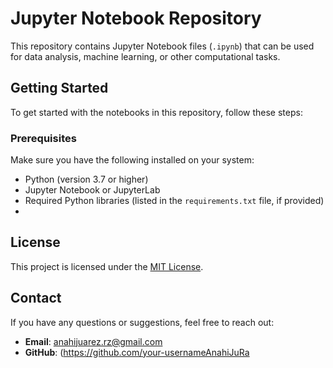 # Jupyter Notebook Repository  

This repository contains Jupyter Notebook files (`.ipynb`) that can be used for data analysis, machine learning, or other computational tasks.  

## Getting Started  

To get started with the notebooks in this repository, follow these steps:  

### Prerequisites  

Make sure you have the following installed on your system:  
- Python (version 3.7 or higher)  
- Jupyter Notebook or JupyterLab  
- Required Python libraries (listed in the `requirements.txt` file, if provided)
- 
## License  

This project is licensed under the [MIT License](LICENSE).  

## Contact  

If you have any questions or suggestions, feel free to reach out:  
- **Email**: anahijuarez.rz@gmail.com 
- **GitHub**: (https://github.com/your-usernameAnahiJuRa
